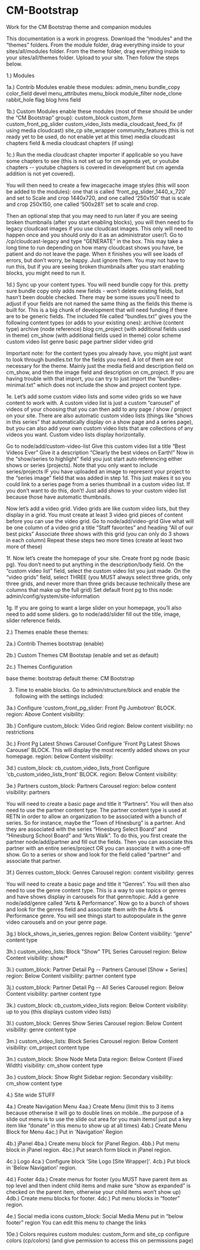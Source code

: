 # CM-Bootstrap
Work for the CM Bootstrap theme and companion modules

This documentation is a work in progress.
Download the “modules” and the “themes” folders. From the module folder, drag everything inside to your sites/all/modules folder. From the theme folder, drag everything inside to your sites/all/themes folder. Upload to your site. Then follow the steps below. 

1.)  Modules

1a.) Contrib Modules
enable these modules:
admin_menu
bundle_copy
color_field
devel
menu_attributes
menu_block
module_filter
node_clone
rabbit_hole
flag
blog
hms field

1b.) Custom Modules
enable these modules (most of these should be under the “CM Bootstrap” group):
custom_block
custom_form
custom_front_pg_slider
custom_video_lists
media_cloudcast_feed_fix (if using media cloudcast)
site_cp
site_wrapper
community_features (this is not ready yet to be used, do not enable yet at this time)
media cloudcast chapters field & media cloudcast chapters (if using)

1c.) Run the media cloudcast chapter importer if applicable so you have some chapters to see (this is not set up for cm agenda yet, or youtube chapters -- youtube chapters is covered in development but cm agenda addition is not yet covered).

You will then need to create a few imagecache image styles (this will soon be added to the modules): one that is called ‘front_pg_slider_1440_x_720’ and set to Scale and crop 1440x720, and one called ‘250x150’ that is scale and crop 250x150, one called ‘500x281’ set to scale and crop.

Then an optional step that you may need to run later if you are seeing broken thumbnails (after you start enabling blocks), you will then need to fix legacy cloudcast images if you use cloudcast images. This only will need to happen once and you should only do it as an administrator user/1. Go to /cp/cloudcast-legacy and type “GENERATE” in the box. This may take a long time to run depending on how many cloudcast shows you have, be patient and do not leave the page. When it finishes you will see loads of errors, but don’t worry, be happy. Just ignore them. You may not have to run this, but if you are seeing broken thumbnails after you start enabling blocks, you might need to run it. 

1d.) Sync up your content types. You will need bundle copy for this. pretty sure bundle copy only adds new fields - won’t delete existing fields, but hasn’t been double checked. There may be some issues you’ll need to adjust if your fields are not named the same thing as the fields this theme is built for. This is a big chunk of development that will need funding if there are to be generic fields. The included file called “bundles.txt” gives you the following content types (or adds to your existing ones):
archive (content type)
archive (node reference)
blog
cm_project (with additional fields used in theme)
cm_show (with additional fields used in theme)
color scheme
custom video list
genre
basic page
partner
slider
video grid

Important note: for the content types you already have, you might just want to look through bundles.txt for the fields you need. A lot of them are not necessary for the theme. Mainly just the media field and description field on cm_show, and then the image field and description on cm_project. If you are having trouble with that import, you can try to just import the “bundles-minimal.txt” which does not include the show and project content type. 

1e. Let’s add some custom video lists and some video grids so we have content to work with. A custom video list is just a custom “carousel” of videos of your choosing that you can then add to any page / show / project on your site. There are also automatic custom video lists (things like “shows in this series” that automatically display on a show page and a series page), but you can also add your own custom video lists that are collections of any videos you want. Custom video lists display horizontally. 

Go to node/add/custom-video-list
Give this custom video list a title “Best Videos Ever”
Give it a description “Clearly the best videos on Earth!”
Now in the “show/series to highlight” field you just start auto referencing either shows or series (projects). Note that you only want to include series/projects IF you have uploaded an image to represent your project to the “series image” field that was added in step 1d. This just makes it so you could link to a series page from a series thumbnail in a custom video list. If you don’t want to do this, don’t! Just add shows to your custom video list because those have automatic thumbnails. 

Now let’s add a video grid. Video grids are like custom video lists, but they display in a grid. You must create at least 3 video grid pieces of content before you can use the video grid. 
Go to node/add/video-grid
Give what will be one column of a video grid a title “Staff favorites” and heading “All of our best picks”
Associate three shows with this grid (you can only do 3 shows in each column)
Repeat these steps two more times (create at least two more of these)

1f. Now let’s create the homepage of your site. 
Create front pg node (basic pg).
You don’t need to put anything in the description/body field.
On the “custom video list” field, select the custom video list you just made. 
On the “video grids” field, select THREE (you MUST always select three grids, only three grids, and never more than three grids because technically these are columns that make up the full grid)
Set default front pg to this node: admin/config/system/site-information

1g. If you are going to want a large slider on your homepage, you’ll also need to add some sliders.
go to node/add/slider
fill out the title, image, slider reference fields.

2.) Themes
enable these themes:

2a.) Contrib Themes
bootstrap (enable)

2b.) Custom Themes
CM Bootstap (enable and set as default)

2c.) Themes Configuration

base theme: bootstrap
default theme: CM Bootstrap

3. Time to enable blocks. Go to admin/structure/block and enable the following with the settings included:

3a.) Configure 'custom_front_pg_slider: Front Pg Jumbotron' BLOCK.
region: Above Content
visibility: <front>

3b.) Configure custom_block: Video Grid
region: Below content
visibility: no restrictions

3c.) Front Pg Latest Shows Carousel
Configure 'Front Pg Latest Shows Carousel' BLOCK. This will display the most recently added shows on your homepage. 
region: below Content
visibility: <front>

3d.) custom_block: cb_custom_video_lists_front
Configure 'cb_custom_video_lists_front' BLOCK.
region: Below Content
visibility: <front>

3e.) Partners
custom_block: Partners Carousel
region: below content
visibility: partners

You will need to create a basic page and title it “Partners”. You will then also need to use the partner content type. The partner content type is used at RETN in order to allow an organization to be associated with a bunch of series. So for instance, maybe the “Town of Hinesburg” is a partner. And they are associated with the series “Hinesburg Select Board” and “Hinesburg School Board” and “Arts Walk”. To do this, you first create the partner node/add/partner and fill out the fields. Then you can associate this partner with an entire series/project OR you can associate it with a one-off show. Go to a series or show and look for the field called “partner” and associate that partner. 

3f.) Genres
custom_block: Genres Carousel
region: content
visibility: genres

You will need to create a basic page and title it “Genres”. You will then also need to use the genre content type. This is a way to use topics or genres and have shows display in carousels for that genre/topic. Add a genre node/add/genre called “Arts & Performance”. Now go to a bunch of shows and look for the genres field and associate them with the Arts & Performance genre. You will see things start to autopopulate in the genre video carousels and on your genre page. 

3g.) block_shows_in_series_genres
region: Below Content
visibility: “genre” content type

3h.) custom_video_lists: Block "Show" TPL Series Carousel
region: Below Content
visibility: show/*

3i.) custom_block: Partner Detail Pg -- Partners Carousel [Show + Series]
region: Below Content
visibility: partner content type

3j.) custom_block: Partner Detail Pg -- All Series Carousel
region: Below Content
visibility: partner content type

3k.) custom_block: cb_custom_video_lists
region: Below Content
visibility: up to you (this displays custom video lists)

3l.) custom_block: Genres Show Series Carousel
region: Below Content
visibility: genre content type

3m.) custom_video_lists: Block Series Carousel
region: Below Content
visibility: cm_project content type

3n.) custom_block: Show Node Meta Data
region: Below Content (Fixed Width)
visibility: cm_show content type

3o.) custom_block: Show Right Sidebar
region: Secondary
visibility: cm_show content type


4.) Site wide STUFF

4a.) Create Navigation Menu
4aa.) Create Menu (limit this to 3 items because otherwise it will go to double lines on mobile...the purpose of a slide out menu is to use the slide out area for you main items! just put a key item like “donate” in this menu to show up at all times)
4ab.) Create Menu Block for Menu
4ac.) Put in 'Navigation' Region

4b.) jPanel
4ba.) Create menu block for jPanel Region.
4bb.) Put menu block in jPanel region.
4bc.) Put search form block in jPanel region.

4c.) Logo
4ca.) Configure block 'Site Logo [Site Wrapper]'.
4cb.) Put block in 'Below Navigation' region.

4d.) Footer
4da.) Create menus for footer (you MUST have parent item as top level and then indent child items and make sure “show as expanded” is checked on the parent item, otherwise your child items won’t show up)
4db.) Create menu blocks for footer.
4dc.) Put menu blocks in “footer” region.

4e.) Social media icons
custom_block: Social Media Menu
put in “below footer” region
You can edit this menu to change the links

10e.) Colors
requires custom modules: custom_form and site_cp
configure colors (cp/colors) (and give permission to access this on permissions page)
